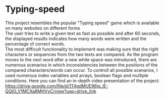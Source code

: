 # Typing-speed
This project resembles the popular "Typing speed" game which is available on many websites on different forms <br>
The user tries to write a given text as fast as possible and after 60 seconds, the displayed results indicates how many words were written and the percentage of correct words.<br>
The most difficult functionality to implement was making sure that the right characters or sequences from the two texts are compared. As the program moves to the next word after a new white space was introduced, there are numerous scenarios in which inconsistencies between the positions of the compared characters/words can occur. To controll all possible scenarios, I used numerous index variables and arrays, boolean flags and multiple conditions.
Here you can find an in-depth video presentation of the project: https://drive.google.com/file/d/1T4gdMUE96jq_lE-QQIO_V1MCXa8MHVyC/view?usp=drive_link
